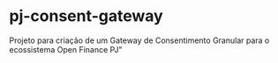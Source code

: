 # pj-consent-gateway
Projeto para criação de um Gateway de Consentimento Granular para o ecossistema Open Finance PJ"
